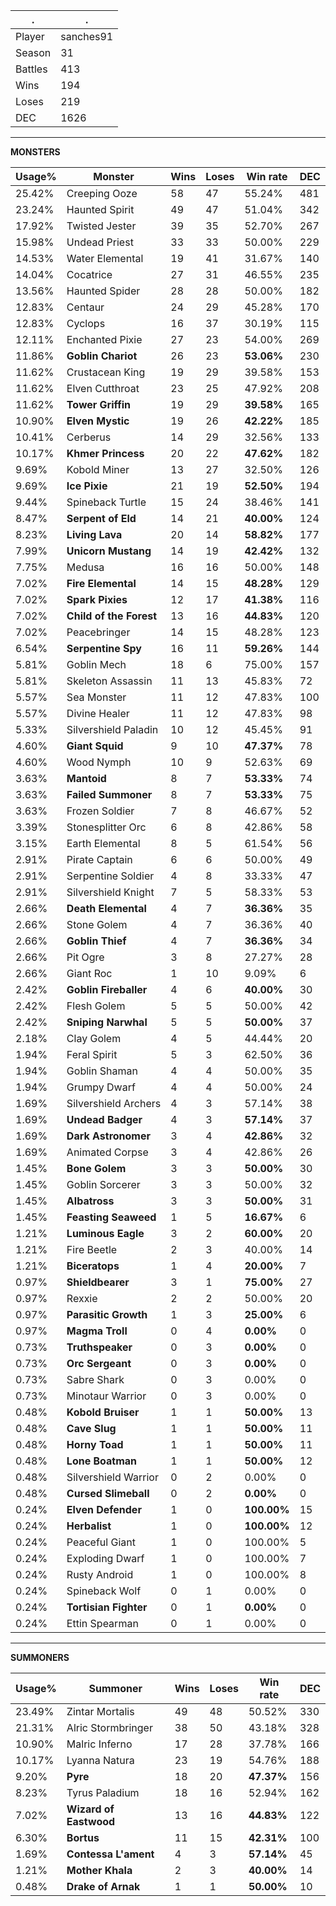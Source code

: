 .|.
|-|-
Player|sanches91
Season|31
Battles|413
Wins|194
Loses|219
DEC|1626

---
**MONSTERS**

Usage%|Monster|Wins|Loses|Win rate|DEC|
-|-|-|-|-|-|
25.42%|Creeping Ooze|58|47|55.24%|481|
23.24%|Haunted Spirit|49|47|51.04%|342|
17.92%|Twisted Jester|39|35|52.70%|267|
15.98%|Undead Priest|33|33|50.00%|229|
14.53%|Water Elemental|19|41|31.67%|140|
14.04%|Cocatrice|27|31|46.55%|235|
13.56%|Haunted Spider|28|28|50.00%|182|
12.83%|Centaur|24|29|45.28%|170|
12.83%|Cyclops|16|37|30.19%|115|
12.11%|Enchanted Pixie|27|23|54.00%|269|
11.86%|**Goblin Chariot**|26|23|**53.06%**|230|
11.62%|Crustacean King|19|29|39.58%|153|
11.62%|Elven Cutthroat|23|25|47.92%|208|
11.62%|**Tower Griffin**|19|29|**39.58%**|165|
10.90%|**Elven Mystic**|19|26|**42.22%**|185|
10.41%|Cerberus|14|29|32.56%|133|
10.17%|**Khmer Princess**|20|22|**47.62%**|182|
9.69%|Kobold Miner|13|27|32.50%|126|
9.69%|**Ice Pixie**|21|19|**52.50%**|194|
9.44%|Spineback Turtle|15|24|38.46%|141|
8.47%|**Serpent of Eld**|14|21|**40.00%**|124|
8.23%|**Living Lava**|20|14|**58.82%**|177|
7.99%|**Unicorn Mustang**|14|19|**42.42%**|132|
7.75%|Medusa|16|16|50.00%|148|
7.02%|**Fire Elemental**|14|15|**48.28%**|129|
7.02%|**Spark Pixies**|12|17|**41.38%**|116|
7.02%|**Child of the Forest**|13|16|**44.83%**|120|
7.02%|Peacebringer|14|15|48.28%|123|
6.54%|**Serpentine Spy**|16|11|**59.26%**|144|
5.81%|Goblin Mech|18|6|75.00%|157|
5.81%|Skeleton Assassin|11|13|45.83%|72|
5.57%|Sea Monster|11|12|47.83%|100|
5.57%|Divine Healer|11|12|47.83%|98|
5.33%|Silvershield Paladin|10|12|45.45%|91|
4.60%|**Giant Squid**|9|10|**47.37%**|78|
4.60%|Wood Nymph|10|9|52.63%|69|
3.63%|**Mantoid**|8|7|**53.33%**|74|
3.63%|**Failed Summoner**|8|7|**53.33%**|75|
3.63%|Frozen Soldier|7|8|46.67%|52|
3.39%|Stonesplitter Orc|6|8|42.86%|58|
3.15%|Earth Elemental|8|5|61.54%|56|
2.91%|Pirate Captain|6|6|50.00%|49|
2.91%|Serpentine Soldier|4|8|33.33%|47|
2.91%|Silvershield Knight|7|5|58.33%|53|
2.66%|**Death Elemental**|4|7|**36.36%**|35|
2.66%|Stone Golem|4|7|36.36%|40|
2.66%|**Goblin Thief**|4|7|**36.36%**|34|
2.66%|Pit Ogre|3|8|27.27%|28|
2.66%|Giant Roc|1|10|9.09%|6|
2.42%|**Goblin Fireballer**|4|6|**40.00%**|30|
2.42%|Flesh Golem|5|5|50.00%|42|
2.42%|**Sniping Narwhal**|5|5|**50.00%**|37|
2.18%|Clay Golem|4|5|44.44%|20|
1.94%|Feral Spirit|5|3|62.50%|36|
1.94%|Goblin Shaman|4|4|50.00%|35|
1.94%|Grumpy Dwarf|4|4|50.00%|24|
1.69%|Silvershield Archers|4|3|57.14%|38|
1.69%|**Undead Badger**|4|3|**57.14%**|37|
1.69%|**Dark Astronomer**|3|4|**42.86%**|32|
1.69%|Animated Corpse|3|4|42.86%|26|
1.45%|**Bone Golem**|3|3|**50.00%**|30|
1.45%|Goblin Sorcerer|3|3|50.00%|32|
1.45%|**Albatross**|3|3|**50.00%**|31|
1.45%|**Feasting Seaweed**|1|5|**16.67%**|6|
1.21%|**Luminous Eagle**|3|2|**60.00%**|20|
1.21%|Fire Beetle|2|3|40.00%|14|
1.21%|**Biceratops**|1|4|**20.00%**|7|
0.97%|**Shieldbearer**|3|1|**75.00%**|27|
0.97%|Rexxie|2|2|50.00%|20|
0.97%|**Parasitic Growth**|1|3|**25.00%**|6|
0.97%|**Magma Troll**|0|4|**0.00%**|0|
0.73%|**Truthspeaker**|0|3|**0.00%**|0|
0.73%|**Orc Sergeant**|0|3|**0.00%**|0|
0.73%|Sabre Shark|0|3|0.00%|0|
0.73%|Minotaur Warrior|0|3|0.00%|0|
0.48%|**Kobold Bruiser**|1|1|**50.00%**|13|
0.48%|**Cave Slug**|1|1|**50.00%**|11|
0.48%|**Horny Toad**|1|1|**50.00%**|11|
0.48%|**Lone Boatman**|1|1|**50.00%**|12|
0.48%|Silvershield Warrior|0|2|0.00%|0|
0.48%|**Cursed Slimeball**|0|2|**0.00%**|0|
0.24%|**Elven Defender**|1|0|**100.00%**|15|
0.24%|**Herbalist**|1|0|**100.00%**|12|
0.24%|Peaceful Giant|1|0|100.00%|5|
0.24%|Exploding Dwarf|1|0|100.00%|7|
0.24%|Rusty Android|1|0|100.00%|8|
0.24%|Spineback Wolf|0|1|0.00%|0|
0.24%|**Tortisian Fighter**|0|1|**0.00%**|0|
0.24%|Ettin Spearman|0|1|0.00%|0|

---
**SUMMONERS**

Usage%|Summoner|Wins|Loses|Win rate|DEC|
-|-|-|-|-|-|
23.49%|Zintar Mortalis|49|48|50.52%|330|
21.31%|Alric Stormbringer|38|50|43.18%|328|
10.90%|Malric Inferno|17|28|37.78%|166|
10.17%|Lyanna Natura|23|19|54.76%|188|
9.20%|**Pyre**|18|20|**47.37%**|156|
8.23%|Tyrus Paladium|18|16|52.94%|162|
7.02%|**Wizard of Eastwood**|13|16|**44.83%**|122|
6.30%|**Bortus**|11|15|**42.31%**|100|
1.69%|**Contessa L'ament**|4|3|**57.14%**|45|
1.21%|**Mother Khala**|2|3|**40.00%**|14|
0.48%|**Drake of Arnak**|1|1|**50.00%**|10|
